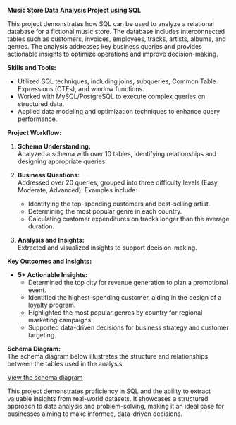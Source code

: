 **Music Store Data Analysis Project using SQL**

This project demonstrates how SQL can be used to analyze a relational database for a fictional music store. The database includes interconnected tables such as customers, invoices, employees, tracks, artists, albums, and genres. The analysis addresses key business queries and provides actionable insights to optimize operations and improve decision-making.

**Skills and Tools:**
- Utilized SQL techniques, including joins, subqueries, Common Table Expressions (CTEs), and window functions.
- Worked with MySQL/PostgreSQL to execute complex queries on structured data.
- Applied data modeling and optimization techniques to enhance query performance.

**Project Workflow:**

1. **Schema Understanding:**  
   Analyzed a schema with over 10 tables, identifying relationships and designing appropriate queries.

2. **Business Questions:**  
   Addressed over 20 queries, grouped into three difficulty levels (Easy, Moderate, Advanced). Examples include:
   - Identifying the top-spending customers and best-selling artist.
   - Determining the most popular genre in each country.
   - Calculating customer expenditures on tracks longer than the average duration.

3. **Analysis and Insights:**  
   Extracted and visualized insights to support decision-making.

**Key Outcomes and Insights:**
- **5+ Actionable Insights:**
   - Determined the top city for revenue generation to plan a promotional event.
   - Identified the highest-spending customer, aiding in the design of a loyalty program.
   - Highlighted the most popular genres by country for regional marketing campaigns.
   - Supported data-driven decisions for business strategy and customer targeting.

**Schema Diagram:**  
The schema diagram below illustrates the structure and relationships between the tables used in the analysis:

[View the schema diagram](https://drive.google.com/file/d/1Z8HbB1CmhNF1_JQkvTc76njqzneNf346/view?usp=sharing)

This project demonstrates proficiency in SQL and the ability to extract valuable insights from real-world datasets. It showcases a structured approach to data analysis and problem-solving, making it an ideal case for businesses aiming to make informed, data-driven decisions.
